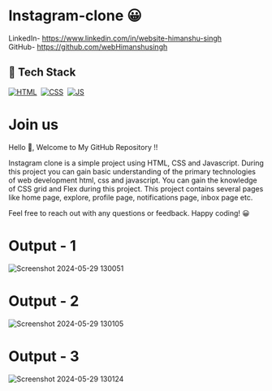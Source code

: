 ﻿# Instagram-clone 😀

LinkedIn- https://www.linkedin.com/in/website-himanshu-singh<br>
GitHub- https://github.com/webHimanshusingh <br>
## 📌 Tech Stack
[![HTML](https://img.shields.io/badge/html5%20-%23E34F26.svg?&style=for-the-badge&logo=html5&logoColor=white)](https://github.com/jigar-sable/Portfolio-Website/search?l=html)&nbsp;
[![CSS](https://img.shields.io/badge/css3%20-%231572B6.svg?&style=for-the-badge&logo=css3&logoColor=white)](https://github.com/jigar-sable/Portfolio-Website/search?l=css)&nbsp;
[![JS](https://img.shields.io/badge/javascript%20-%23323330.svg?&style=for-the-badge&logo=javascript&logoColor=%23F7DF1E)](https://github.com/jigar-sable/Portfolio-Website/search?l=javascript)
# Join us

Hello 👋, Welcome to My GitHub Repository !!

Instagram clone is a simple project using HTML, CSS and Javascript. During this project you can gain basic understanding of the primary technologies of web development html, css and javascript.
You can gain the knowledge of CSS grid and Flex during this project.
This project contains several pages like home page, explore, profile page, notifications page, inbox page etc.

Feel free to reach out with any questions or feedback. Happy coding! 😀

# Output - 1
![Screenshot 2024-05-29 130051](https://github.com/webHimanshusingh/instagram-clone/assets/170223793/b012b48c-b7de-4b04-9371-30a776bf3d22)
# Output - 2
![Screenshot 2024-05-29 130105](https://github.com/webHimanshusingh/instagram-clone/assets/170223793/fe4d0c12-fd19-43dd-b610-b2420525a53a)
# Output - 3
![Screenshot 2024-05-29 130124](https://github.com/webHimanshusingh/instagram-clone/assets/170223793/2c7ddb54-5330-4bfa-8000-e719f211497b)
